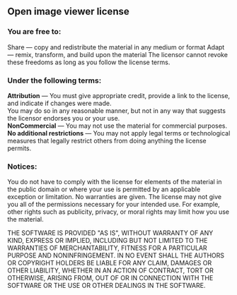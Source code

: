 Open image viewer license 
--------

### You are free to:  

Share — copy and redistribute the material in any medium or format
Adapt — remix, transform, and build upon the material
The licensor cannot revoke these freedoms as long as you follow the license terms.

### Under the following terms:  
**Attribution** — You must give appropriate credit, provide a link to the license, and indicate if changes were made.   
You may do so in any reasonable manner, but not in any way that suggests the licensor endorses you or your use.  
**NonCommercial** — You may not use the material for commercial purposes.  
**No additional restrictions** — You may not apply legal terms or technological measures that legally restrict others from doing anything the license permits.

### Notices:

You do not have to comply with the license for elements of the material in the public domain or where your use is permitted by an applicable exception or limitation.
No warranties are given. The license may not give you all of the permissions necessary for your intended use. For example, other rights such as publicity, privacy, or moral rights may limit how you use the material.


THE SOFTWARE IS PROVIDED "AS IS", WITHOUT WARRANTY OF ANY KIND, EXPRESS OR
IMPLIED, INCLUDING BUT NOT LIMITED TO THE WARRANTIES OF MERCHANTABILITY,
FITNESS FOR A PARTICULAR PURPOSE AND NONINFRINGEMENT. IN NO EVENT SHALL THE
AUTHORS OR COPYRIGHT HOLDERS BE LIABLE FOR ANY CLAIM, DAMAGES OR OTHER
LIABILITY, WHETHER IN AN ACTION OF CONTRACT, TORT OR OTHERWISE, ARISING FROM,
OUT OF OR IN CONNECTION WITH THE SOFTWARE OR THE USE OR OTHER DEALINGS IN THE
SOFTWARE.
